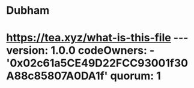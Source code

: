 # Dubham
# https://tea.xyz/what-is-this-file --- version: 1.0.0 codeOwners:   - '0x02c61a5CE49D22FCC93001f30A88c85807A0DA1f' quorum: 1
